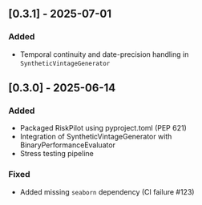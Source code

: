 ## [0.3.1] - 2025-07-01
### Added
- Temporal continuity and date-precision handling in `SyntheticVintageGenerator`

## [0.3.0] - 2025-06-14
### Added
- Packaged RiskPilot using pyproject.toml (PEP 621)
- Integration of SyntheticVintageGenerator with BinaryPerformanceEvaluator
- Stress testing pipeline
### Fixed
- Added missing `seaborn` dependency (CI failure #123)
